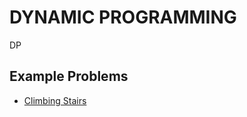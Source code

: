 # DYNAMIC PROGRAMMING #

DP

## Example Problems ##

- [Climbing Stairs](https://leetcode.com/problems/climbing-stairs/)
